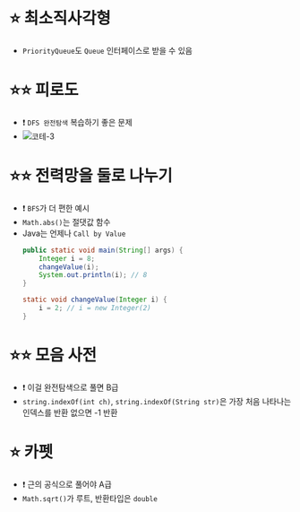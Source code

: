 # ⭐ 최소직사각형

* `PriorityQueue`도 `Queue` 인터페이스로 받을 수 있음

# ⭐⭐ 피로도

* ❗️ `DFS 완전탐색` 복습하기 좋은 문제
* ![코테-3](https://user-images.githubusercontent.com/76807762/179000543-c99054a7-5d77-440f-880b-bb96b1745c09.jpg)

# ⭐⭐ 전력망을 둘로 나누기

* ❗️ `BFS`가 더 편한 예시
* `Math.abs()`는 절댓값 함수
* Java는 언제나 `Call by Value`
  ```java
  public static void main(String[] args) {
      Integer i = 8;
      changeValue(i);
      System.out.println(i); // 8
  }

  static void changeValue(Integer i) {
      i = 2; // i = new Integer(2)
  }
  ```

# ⭐⭐ 모음 사전

* ❗️ 이걸 완전탐색으로 풀면 B급
* `string.indexOf(int ch)`, `string.indexOf(String str)`은 가장 처음 나타나는 인덱스를 반환 없으면 -1 반환

# ⭐ 카펫

* ❗️ 근의 공식으로 풀어야 A급
* `Math.sqrt()`가 루트, 반환타입은 `double`
